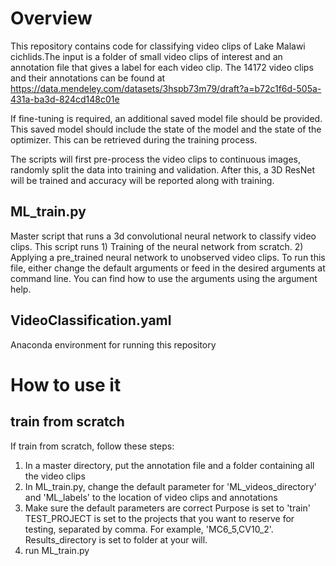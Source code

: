 # Overview
This repository contains code for classifying video clips of Lake Malawi cichlids.The input is a folder of small video clips of interest and an annotation file that gives a label for each video clip. The 14172 video clips and their annotations can be found at https://data.mendeley.com/datasets/3hspb73m79/draft?a=b72c1f6d-505a-431a-ba3d-824cd148c01e


If fine-tuning is required, an additional saved model file should be provided. This saved model should include the state of the model and the state of the optimizer. This can be retrieved during the training process.

The scripts will first pre-process the video clips to continuous images, randomly split the data into training and validation. After this, a 3D ResNet will be trained and accuracy will be reported along with training.

## ML_train.py

Master script that runs a 3d convolutional neural network to classify video clips. This script runs 1) Training of the neural network from scratch. 2) Applying a pre_trained neural network to unobserved video clips. 
To run this file, either change the default arguments or feed in the desired arguments at command line. You can find how to use the arguments using the argument help. 


## VideoClassification.yaml

Anaconda environment for running this repository




# How to use it
## train from scratch
If train from scratch, follow these steps:
1. In a master directory, put the annotation file and a folder containing all the video clips
2. In ML_train.py, change the default parameter for 'ML_videos_directory' and 'ML_labels' to the location of video clips and annotations
3. Make sure the default parameters are correct 
   Purpose is set to 'train'
   TEST_PROJECT is set to the projects that you want to reserve for testing, separated by comma. For example, 'MC6_5,CV10_2'.
   Results_directory is set to folder at your will.
4. run ML_train.py   
   

